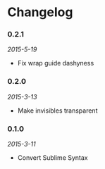 # Changelog

### 0.2.1
*2015-5-19*
- Fix wrap guide dashyness

### 0.2.0
*2015-3-13*
- Make invisibles transparent

### 0.1.0
*2015-3-11*
- Convert Sublime Syntax
